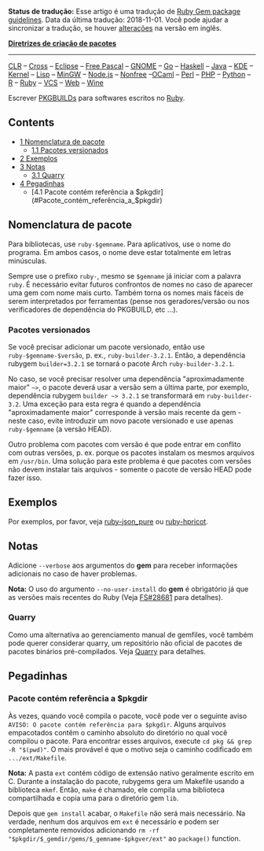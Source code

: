 **Status de tradução:** Esse artigo é uma tradução de [Ruby Gem package guidelines](/index.php/Ruby_Gem_package_guidelines "Ruby Gem package guidelines"). Data da última tradução: 2018-11-01\. Você pode ajudar a sincronizar a tradução, se houver [alterações](https://wiki.archlinux.org/index.php?title=Ruby_Gem_package_guidelines&diff=0&oldid=552527) na versão em inglês.

**[Diretrizes de criação de pacotes](/index.php/Padr%C3%B5es_de_empacotamento_do_Arch "Padrões de empacotamento do Arch")**

* * *

[CLR](/index.php/Diretrizes_de_pacotes_CLR "Diretrizes de pacotes CLR") – [Cross](/index.php/Diretrizes_de_pacotes_de_ferramentas_de_compila%C3%A7%C3%A3o_cruzada "Diretrizes de pacotes de ferramentas de compilação cruzada") – [Eclipse](/index.php/Diretrizes_de_pacotes_de_plugin_do_Eclipse "Diretrizes de pacotes de plugin do Eclipse") – [Free Pascal](/index.php/Diretrizes_de_pacotes_Free_Pascal "Diretrizes de pacotes Free Pascal") – [GNOME](/index.php/Diretrizes_de_pacotes_GNOME "Diretrizes de pacotes GNOME") – [Go](/index.php/Diretrizes_de_pacotes_Go "Diretrizes de pacotes Go") – [Haskell](/index.php/Diretrizes_de_pacotes_Haskell "Diretrizes de pacotes Haskell") – [Java](/index.php/Diretrizes_de_pacotes_Java "Diretrizes de pacotes Java") – [KDE](/index.php/Diretrizes_de_pacotes_KDE "Diretrizes de pacotes KDE") – [Kernel](/index.php/Diretrizes_de_pacotes_de_m%C3%B3dulos_de_kernel "Diretrizes de pacotes de módulos de kernel") – [Lisp](/index.php/Diretrizes_de_pacotes_Lisp "Diretrizes de pacotes Lisp") – [MinGW](/index.php/Diretrizes_de_pacotes_MinGW "Diretrizes de pacotes MinGW") – [Node.js](/index.php/Diretrizes_de_pacotes_Node.js "Diretrizes de pacotes Node.js") – [Nonfree](/index.php/Diretrizes_de_pacotes_de_aplicativos_n%C3%A3o_livres "Diretrizes de pacotes de aplicativos não livres") –[OCaml](/index.php/Diretrizes_de_pacotes_OCaml "Diretrizes de pacotes OCaml") – [Perl](/index.php/Diretrizes_de_pacotes_Perl "Diretrizes de pacotes Perl") – [PHP](/index.php/Diretrizes_de_pacotes_PHP "Diretrizes de pacotes PHP") – [Python](/index.php/Diretrizes_de_pacotes_Python "Diretrizes de pacotes Python") – [R](/index.php/Diretrizes_de_pacotes_R "Diretrizes de pacotes R") – [Ruby](/index.php/Diretrizes_de_pacotes_Ruby_Gem "Diretrizes de pacotes Ruby Gem") – [VCS](/index.php/Diretrizes_de_pacotes_VCS "Diretrizes de pacotes VCS") – [Web](/index.php/Diretrizes_de_pacotes_de_aplicativos_da_Web "Diretrizes de pacotes de aplicativos da Web") – [Wine](/index.php/Diretrizes_de_pacotes_Wine "Diretrizes de pacotes Wine")

Escrever [PKGBUILDs](/index.php/PKGBUILD_(Portugu%C3%AAs) "PKGBUILD (Português)") para softwares escritos no [Ruby](/index.php/Ruby "Ruby").

## Contents

*   [1 Nomenclatura de pacote](#Nomenclatura_de_pacote)
    *   [1.1 Pacotes versionados](#Pacotes_versionados)
*   [2 Exemplos](#Exemplos)
*   [3 Notas](#Notas)
    *   [3.1 Quarry](#Quarry)
*   [4 Pegadinhas](#Pegadinhas)
    *   [4.1 Pacote contém referência a $pkgdir](#Pacote_contém_referência_a_$pkgdir)

## Nomenclatura de pacote

Para bibliotecas, use `ruby-$gemname`. Para aplicativos, use o nome do programa. Em ambos casos, o nome deve estar totalmente em letras minúsculas.

Sempre use o prefixo `ruby-`, mesmo se `$gemname` já iniciar com a palavra `ruby`. É necessário evitar futuros confrontos de nomes no caso de aparecer uma gem com nome mais curto. Também torna os nomes mais fáceis de serem interpretados por ferramentas (pense nos geradores/versão ou nos verificadores de dependência do PKGBUILD, etc ...).

### Pacotes versionados

Se você precisar adicionar um pacote versionado, então use `ruby-$gemname-$versão`, p. ex., `ruby-builder-3.2.1`. Então, a dependência rubygem `builder=3.2.1` se tornará o pacote Arch `ruby-builder-3.2.1`.

No caso, se você precisar resolver uma dependência "aproximadamente maior" `~>`, o pacote deverá usar a versão sem a última parte, por exemplo, dependência rubygem `builder ~> 3.2.1` se transformará em `ruby-builder-3.2`. Uma exceção para esta regra é quando a dependência "aproximadamente maior" corresponde à versão mais recente da gem - neste caso, evite introduzir um novo pacote versionado e use apenas `ruby-$gemname` (a versão HEAD).

Outro problema com pacotes com versão é que pode entrar em conflito com outras versões, p. ex. porque os pacotes instalam os mesmos arquivos em `/usr/bin`. Uma solução para este problema é que pacotes com versões não devem instalar tais arquivos - somente o pacote de versão HEAD pode fazer isso.

## Exemplos

Por exemplos, por favor, veja [ruby-json_pure](https://aur.archlinux.org/packages/ruby-json_pure/) ou [ruby-hpricot](https://www.archlinux.org/packages/?name=ruby-hpricot).

## Notas

Adicione `--verbose` aos argumentos do **gem** para receber informações adicionais no caso de haver problemas.

**Nota:** O uso do argumento `--no-user-install` do **gem** é obrigatório já que as versões mais recentes do Ruby (Veja [FS#28681](https://bugs.archlinux.org/task/28681) para detalhes).

### Quarry

Como uma alternativa ao gerenciamento manual de gemfiles, você também pode querer considerar quarry, um repositório não oficial de pacotes de pacotes binários pré-compilados. Veja [Quarry](/index.php/Quarry "Quarry") para detalhes.

## Pegadinhas

### Pacote contém referência a $pkgdir

Às vezes, quando você compila o pacote, você pode ver o seguinte aviso `AVISO: O pacote contém referência para $pkgdir`. Alguns arquivos empacotados contêm o caminho absoluto do diretório no qual você compilou o pacote. Para encontrar esses arquivos, execute `cd pkg && grep -R "$(pwd)"`. O mais provável é que o motivo seja o caminho codificado em `.../ext/Makefile`.

**Nota:** A pasta `ext` contém código de extensão nativo geralmente escrito em C. Durante a instalação do pacote, rubygems gera um Makefile usando a biblioteca `mkmf`. Então, `make` é chamado, ele compila uma biblioteca compartilhada e copia uma para o diretório gem `lib`.

Depois que `gem install` acabar, o `Makefile` não será mais necessário. Na verdade, nenhum dos arquivos em `ext` é necessário e podem ser completamente removidos adicionando `rm -rf "$pkgdir/$_gemdir/gems/$_gemname-$pkgver/ext"` ao `package()` function.